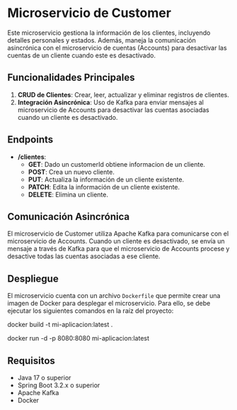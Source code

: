# Microservicio de Customer

Este microservicio gestiona la información de los clientes, incluyendo detalles personales y estados. Además, maneja la comunicación asincrónica con el microservicio de cuentas (Accounts) para desactivar las cuentas de un cliente cuando este es desactivado.

## Funcionalidades Principales

1. **CRUD de Clientes**: Crear, leer, actualizar y eliminar registros de clientes.
2. **Integración Asincrónica**: Uso de Kafka para enviar mensajes al microservicio de Accounts para desactivar las cuentas asociadas cuando un cliente es desactivado.

## Endpoints

- **/clientes**:
    - **GET**: Dado un customerId obtiene informacion de un cliente.
    - **POST**: Crea un nuevo cliente.
    - **PUT**: Actualiza la información de un cliente existente.
    - **PATCH**: Edita la información de un cliente existente.
    - **DELETE**: Elimina un cliente.

## Comunicación Asincrónica

El microservicio de Customer utiliza Apache Kafka para comunicarse con el microservicio de Accounts. Cuando un cliente es desactivado, se envía un mensaje a través de Kafka para que el microservicio de Accounts procese y desactive todas las cuentas asociadas a ese cliente.

## Despliegue

El microservicio cuenta con un archivo `Dockerfile` que permite crear una imagen de Docker para desplegar el microservicio. Para ello, se debe ejecutar los siguientes comandos en la raíz del proyecto:

docker build -t mi-aplicacion:latest .

docker run -d -p 8080:8080 mi-aplicacion:latest


## Requisitos

- Java 17 o superior
- Spring Boot 3.2.x o superior
- Apache Kafka
- Docker
